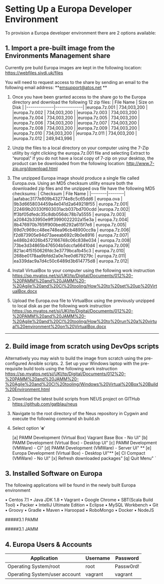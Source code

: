 # Setting Up a Europa Developer Environment
To provision a Europa developer environment there are 2 options available:

## 1. Import a pre-built image from the Environments Management share
Currently pre build Europa images are kept in the following location:
https://webfiles.sivdi.uk/files

You will need to request access to the share by sending an email to the following email address:
**emsupport@atos.net  **


1. Once you have been granted access to the share go to the Europa directory and download the following 12 zip files:
| File Name  	 | Size on Disk |
|--------------|--------------|
|europa.7z.001	|	734,003,200  | 
|europa.7z.002	|	734,003,200 |
|europa.7z.003	|	734,003,200 |
|europa.7z.004	|	734,003,200 |
|europa.7z.005	|	734,003,200 |
|europa.7z.006	|	734,003,200 |
|europa.7z.007	|	734,003,200 |
|europa.7z.008	|	734,003,200 |
|europa.7z.009	|	734,003,200 |
|europa.7z.010	|	734,003,200 |
|europa.7z.011	|	734,003,200 |
|europa.7z.012	|	249,943,996 |

1. Unzip the files to a local directory on your computer using the 7-Zip utility by right clicking the europa.7z.001 file and selecting Extract to “europa\”
if you do not have a local copy of 7-zip on your desktop, the product can be downloaded from the following location:
http://www.7-zip.org/download.html
1. The unzipped Europa image should produce a single file called Europa.ova. Using an MD5 checksum utility ensure both the downloaded zip files and the unzipped  ova file have the following MD5 checksums:
| Checksum | File Name |
|--------|--------|
|aafabac3177e809b432774e8c5c65dd6 |	europa.ova |
|9b3d6658034459a4e041d2a649218f55 |	europa.7z.001|
|2246I9b20330f603031acb037bd700cdd |europa.7z.002|
|ff3bf05dfedc35c8db056dc78b7a5555 |	europa.7z.003|
|a20842b33950e9ff3990022202a15e3a |	europa.7z.004|
|8b476970b765ff900bed6292a615f7e8 |	europa.7z.005|
|69d7c969cc48ee748ea96cb48900cc9a |	europa.7z.006|
|f2d873905e94d73aeeab692c9b0e8916 |	europa.7z.007|
|e486b24026b4572166748c06c838e034 |	europa.7z.008|
|73be3d34865b476504b5dccfa66410d4 |	europa.7z.009|
|821ac4f5150626fdc3e3779bca1b45c3 |	europa.7z.010|
|268be0178aa9bfdd2a0e7ee0d679279c |	europa.7z.011|
|ea339dac9a7d4c50c6489d3b614775d8 |	europa.7z.012|

1. Install VirtualBox to your computer using the following work instruction
https://sp.myatos.net/si/UKI/tp/Digital/Documents/012%20-%20PAMM%20and%20JAMM%20-%20Agile%20and%20CI%20tooling/How%20to%20set%20up%20VirtualBox.docx

1. Upload the Europa.ova file to VirtualBox using the previously unzipped to local disk as per the following work instruction
https://sp.myatos.net/si/UKI/tp/Digital/Documents/012%20-%20PAMM%20and%20JAMM%20-%20Agile%20and%20CI%20tooling/How%20to%20run%20a%20virtual%20environment%20on%20VirtualBox.docx


- - -


## 2.	Build image from scratch using DevOps scripts
Alternatively you may wish to build the image from scratch using the pre-configured Ansible scripts.
2.  Set up your Windows laptop with the pre-requisite build tools using the following work instruction
https://sp.myatos.net/si/UKI/tp/Digital/Documents/012%20-%20PAMM%20and%20JAMM%20-%20Agile%20and%20CI%20tooling/Windows%20Virtual%20Box%20Build%20Environment.html
 
2. Download the latest build scripts from NEUS project on GITHub
https://github.com/gatblau/neus

2. Navigate to the root directory of the Neus repository in Cygwin and execute the following command
sh build.sh
2. Select option '**e**'

    [a] PAMM Development (Virtual Box) Vagrant Base Box - No UI"
    [b] PAMM Development (Virtual Box) - Desktop UI"
    [c] PAMM Development (VMWare) - CI"
    [d] PAMM Development (VMWare) - Server UI"
**    [e] Europa Development (Virtual Box) - Desktop UI"**
    [e] CI Compact (VMWare) - No UI"
    [x] Refresh downloaded packages"
    [q] Quit Menu"
`


## 3.  	Installed Software on Europa
The following applications will be found in the newly built Europa environment

•	Centos 7.1
•	Java JDK 1.8
•	Vagrant
•	Google Chrome
•	SBT(Scala Build Tool)
•	Packer
•	IntelliJ Ultimate Edition
•	Eclipse
•	MySQL Workbench
•	Git
•	Groovy
•	Gradle
•	Maven
•	Haroopad
•	RoboMongo
•	Docker
•	NodeJS


#####3.1 PAMM

#####3.1 JAMM



## 4.	Europa Users & Accounts
|Application| Username | Password |
|-----------|----------|----------|
|Operating System/root	|root|	Passw0rd!|
|Operating System/user account|	vagrant|	vagrant|

